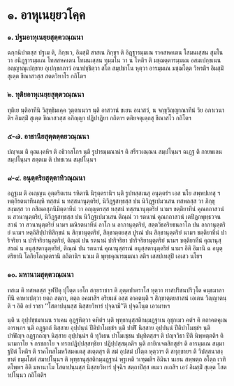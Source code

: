 <h1>๑. อาหุเนยฺยวโคฺค</h1>
<h3>๑. ปฐมอาหุเนยฺยสุตฺตวณฺณนา</h3>
<p> ฉกฺกนิปาตสฺส    ปฐเม ติ, ภิกฺขเว, อิมสฺมิํ สาสเน ภิกฺขุฯ ติ อิฎฺฐารมฺมเณ ราคสหคเตน โสมนเสฺสน สุมโน วา อนิฎฺฐารมฺมเณ โทสสหคเตน โทมนเสฺสน ทุมฺมโน วา น โหติฯ ติ มชฺฌตฺตารมฺมเณ อสมเปกฺขเนน อญฺญาณุเปกฺขาย อุเปกฺขกภาวํ อนาปชฺชิตฺวา สโต  สมฺปชาโน หุตฺวา อารมฺมเณ มชฺฌโตฺต วิหรติฯ อิมสฺมิํ สุเตฺต ขีณาสวสฺส สตตวิหาโร กถิโตฯ</p>


<h3>๒. ทุติยอาหุเนยฺยสุตฺตวณฺณนา</h3>
<p> ทุติเย นฺติอาทีนิ วิสุทฺธิมเคฺค วุตฺตาเนวฯ นฺติ อาสวานํ ขเยน อนาสวํ, น จกฺขุวิญฺญาณาทีนํ วิย อภาเวนาติฯ อิมสฺมิํ สุเตฺต ขีณาสวสฺส อภิญฺญา ปฎิปาฎิยา กถิตาฯ ตติยจตุเตฺถสุ ขีณาสโว กถิโตฯ</p>


<h3>๕-๗. อาชานียสุตฺตตฺตยวณฺณนา</h3>
<p> ปญฺจเม ติ คุณเงฺคหิฯ ติ อธิวาสโกฯ นฺติ รูปารมฺมณานํฯ ติ  สรีรวเณฺณน สมฺปโนฺนฯ ฉเฎฺฐ ติ กายพเลน สมฺปโนฺนฯ สตฺตเม ติ ปทชเวน สมฺปโนฺนฯ</p>


<h3>๘-๙. อนุตฺตริยสุตฺตาทิวณฺณนา</h3>
<p> อฎฺฐเม ติ อเญฺญน อุตฺตริตเรน รหิตานิ นิรุตฺตรานิฯ นฺติ รูปทสฺสเนสุ อนุตฺตรํฯ เอส นโย สพฺพปเทสุ ฯ หตฺถิรตนาทีนญฺหิ ทสฺสนํ น ทสฺสนานุตฺตริยํ, นิวิฎฺฐสทฺธสฺส ปน นิวิฎฺฐเปมวเสน ทสพลสฺส วา ภิกฺขุสงฺฆสฺส วา กสิณอสุภนิมิตฺตาทีนํ วา อญฺญตรสฺส ทสฺสนํ ทสฺสนานุตฺตริยํ นามฯ ขตฺติยาทีนํ คุณกถาสวนํ น สวนานุตฺตริยํ, นิวิฎฺฐสทฺธสฺส ปน นิวิฎฺฐเปมวเสน ติณฺณํ วา รตนานํ คุณกถาสวนํ เตปิฎกพุทฺธวจนสวนํ วา สวนานุตฺตริยํ นามฯ มณิรตนาทีนํ ลาโภ น ลาภานุตฺตริยํ, สตฺตวิธอริยธนลาโภ ปน ลาภานุตฺตริยํ นามฯ หตฺถิสิปฺปาทิสิกฺขนํ น สิกฺขานุตฺตริยํ, สิกฺขาตฺตยสฺส ปูรณํ ปน สิกฺขานุตฺตริยํ นามฯ ขตฺติยาทีนํ ปาริจริยา น ปาริจริยานุตฺตริยํ, ติณฺณํ ปน รตนานํ ปาริจริยา ปาริจริยานุตฺตริยํ นามฯ ขตฺติยาทีนํ คุณานุสฺสรณํ น อนุสฺสตานุตฺตริยํ, ติณฺณํ ปน รตนานํ คุณานุสฺสรณํ อนุสฺสตานุตฺตริยํ  นามฯ อิติ อิมานิ ฉ อนุตฺตริยานิ โลกิยโลกุตฺตรานิ กถิตานิฯ นวเม ติ พุทฺธคุณารมฺมณา สติฯ เสสปเทสุปิ เอเสว นโยฯ</p>


<h3>๑๐. มหานามสุตฺตวณฺณนา</h3>
<p> ทสเม ติ ทสพลสฺส จูฬปิตุ ปุโตฺต เอโก สกฺยราชาฯ   ติ ภุตฺตปาตราโส หุตฺวา ทาสปริชนปริวุโต คนฺธมาลาทีนิ คาหาเปตฺวา ยตฺถ สตฺถา, ตตฺถ อคมาสิฯ อริยผลํ อสฺส อาคตนฺติ ฯ สิกฺขาตฺตยสาสนํ เอเตน วิญฺญาตนฺติ ฯ อิติ อยํ ราชา ‘‘โสตาปนฺนสฺส นิสฺสยวิหารํ ปุจฺฉามี’’ติ ปุจฺฉโนฺต เอวมาหฯ</p>


<p>นฺติ น อุปฺปชฺชมาเนน ราเคน อุฎฺฐหิตฺวา คหิตํฯ นฺติ พุทฺธานุสฺสติกมฺมฎฺฐาเน อุชุกเมว คตํฯ ติ ตถาคตคุเณ อารพฺภฯ นฺติ อฎฺฐกถํ นิสฺสาย อุปฺปนฺนํ ปีติปาโมชฺชํฯ นฺติ ปาฬิํ นิสฺสาย อุปฺปนฺนํ ปีติปาโมชฺชํฯ นฺติ ปาฬิญฺจ อฎฺฐกถญฺจ นิสฺสาย อุปฺปนฺนํฯ ติ ทุวิเธน ปาโมเชฺชน ปมุทิตสฺสฯ ติ ปญฺจวิธา ปีติ นิพฺพตฺตติฯ ติ นามกาโย จ กรชกาโย จ ทรถปฎิปฺปสฺสทฺธิยา ปฎิปฺปสฺสมฺภติฯ นฺติ กายิกเจตสิกสุขํฯ ติ อารมฺมเณ สมฺมา ฐปิตํ โหติฯ ติ ราคโทสโมหวิสมคเตสุ สเตฺตสุฯ ติ สมํ อุปสมํ ปโตฺต หุตฺวาฯ ติ สทุกฺขายฯ   ติ วิปสฺสนาสงฺขาตํ ธมฺมโสตํ สมาปโนฺนฯ ติ พุทฺธานุสฺสติกมฺมฎฺฐานํ พฺรูเหติ วเฑฺฒติฯ อิมินา นเยน สพฺพตฺถ อโตฺถ เวทิตโพฺพฯ อิติ  มหานาโม โสตาปนฺนสฺส นิสฺสยวิหารํ ปุจฺฉิฯ สตฺถาปิสฺส ตเมว กเถสิฯ เอวํ อิมสฺมิํ สุเตฺต โสตาปโนฺนว กถิโตติฯ</p>

</p>





